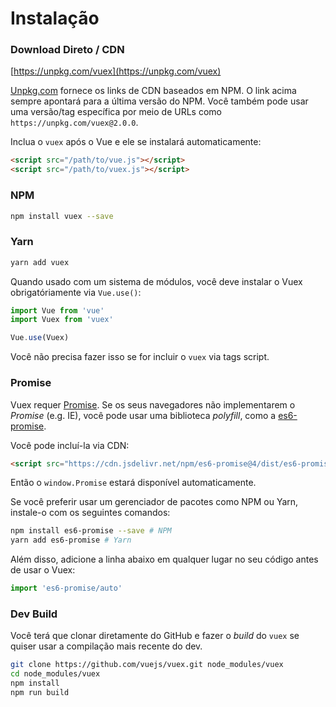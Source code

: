 # Instalação

### Download Direto / CDN

[https://unpkg.com/vuex](https://unpkg.com/vuex)

<!--email_off-->
[Unpkg.com](https://unpkg.com) fornece os links de CDN baseados em NPM. O link acima sempre apontará para a última versão do NPM. Você também pode usar uma versão/tag específica por meio de URLs como `https://unpkg.com/vuex@2.0.0`.
<!--/email_off-->

Inclua o `vuex` após o Vue e ele se instalará automaticamente:

``` html
<script src="/path/to/vue.js"></script>
<script src="/path/to/vuex.js"></script>
```

### NPM

``` bash
npm install vuex --save
```

### Yarn

``` bash
yarn add vuex
```

Quando usado com um sistema de módulos, você deve instalar o Vuex obrigatóriamente via `Vue.use()`:

``` js
import Vue from 'vue'
import Vuex from 'vuex'

Vue.use(Vuex)
```

Você não precisa fazer isso se for incluir o `vuex` via tags script.

### Promise

Vuex requer [Promise](https://developer.mozilla.org/en-US/docs/Web/JavaScript/Guide/Using_promises). Se os seus navegadores não implementarem o _Promise_ (e.g. IE), você pode usar uma biblioteca _polyfill_, como a [es6-promise](https://github.com/stefanpenner/es6-promise).

Você pode incluí-la via CDN:

``` html
<script src="https://cdn.jsdelivr.net/npm/es6-promise@4/dist/es6-promise.auto.js"></script>
```

Então o `window.Promise` estará disponível automaticamente.

Se você preferir usar um gerenciador de pacotes como NPM ou Yarn, instale-o com os seguintes comandos:

``` bash
npm install es6-promise --save # NPM
yarn add es6-promise # Yarn
```

Além disso, adicione a linha abaixo em qualquer lugar no seu código antes de usar o Vuex:

``` js
import 'es6-promise/auto'
```

### Dev Build

Você terá que clonar diretamente do GitHub e fazer o _build_ do `vuex` se
quiser usar a compilação mais recente do dev.

``` bash
git clone https://github.com/vuejs/vuex.git node_modules/vuex
cd node_modules/vuex
npm install
npm run build
```
